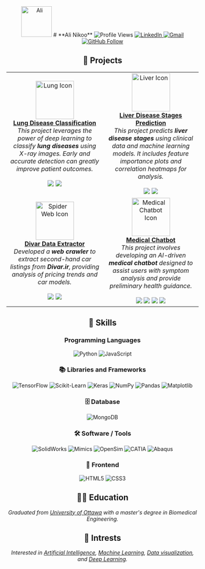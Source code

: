 <div align="center">

<img src="https://img.icons8.com/?size=100&id=xXaeGQn5sAFy&format=png&color=000000" alt="Ali" width="80" height="80"/> 
# **Ali Nikoo**


  <img src="https://komarev.com/ghpvc/?username=AliNikoo73&color=blue" alt="Profile Views"/>
  <a href="https://www.linkedin.com/in/alinik031">
    <img src="https://img.shields.io/badge/LinkedIn-0077B5?style=for-the-badge&logo=linkedin&logoColor=white" alt="LinkedIn"/>
  </a>
  <a href="mailto:a.nikoo90@gmail.com">
    <img src="https://img.shields.io/badge/Gmail-D14836?style=for-the-badge&logo=gmail&logoColor=white" alt="Gmail"/>
  </a>
  <a href="https://github.com/AliNikoo73">
    <img src="https://img.shields.io/github/followers/AliNikoo73?label=Follow&style=social" alt="GitHub Follow"/>
  </a>
</div>

<div align="center">

## 🚀 Projects

  <table>
    <tr>
      <td align="center" width="300">
        <img src="https://img.icons8.com/ios-filled/100/4a90e2/lungs.png" alt="Lung Icon" width="100" height="100"/><br>
        <b><a href="https://github.com/AliNikoo73/Lung-Disease-Classification">Lung Disease Classification</a></b><br>
        <i>This project leverages the power of deep learning to classify <b>lung diseases</b> using X-ray images. Early and accurate detection can greatly improve patient outcomes.</i><br><br>
        <img src="https://img.shields.io/badge/Deep%20Learning-TensorFlow-orange?style=for-the-badge&logo=tensorflow"/>
        <img src="https://img.shields.io/badge/Python-3776AB?style=for-the-badge&logo=python&logoColor=white"/>
      </td>
      <td align="center" width="300">
        <img src="https://img.icons8.com/ios-filled/100/4a90e2/liver.png" alt="Liver Icon" width="100" height="100"/><br>
        <b><a href="https://github.com/AliNikoo73/Liver-Disease-Stage-Classification">Liver Disease Stages Prediction</a></b><br>
        <i>This project predicts <b>liver disease stages</b> using clinical data and machine learning models. It includes feature importance plots and correlation heatmaps for analysis.</i><br><br>
        <img src="https://img.shields.io/badge/Machine%20Learning-Scikit--learn-blue?style=for-the-badge&logo=scikit-learn"/>
        <img src="https://img.shields.io/badge/Python-3776AB?style=for-the-badge&logo=python&logoColor=white"/>
      </td>
    </tr>
    <tr>
      <td align="center" width="300">
        <img src="https://img.icons8.com/ios-filled/100/4a90e2/spiderweb.png" alt="Spider Web Icon" width="100" height="100"/><br>
        <b><a href="https://github.com/AliNikoo73/Divar-Crawler-SecondHand-Cars-Listings">Divar Data Extractor</a></b><br>
        <i>Developed a <b>web crawler</b> to extract second-hand car listings from <b>Divar.ir</b>, providing analysis of pricing trends and car models.</i><br><br>
        <img src="https://img.shields.io/badge/Web%20Scraping-Scrapy-darkgreen?style=for-the-badge&logo=scrapy"/>
        <img src="https://img.shields.io/badge/Python-3776AB?style=for-the-badge&logo=python&logoColor=white"/>
      </td>
      <td align="center" width="300">
        <img src="https://img.icons8.com/ios-filled/100/4a90e2/chatgpt.png" alt="Medical Chatbot Icon" width="100" height="100"/><br>
        <b><a href="https://github.com/AliNikoo73/Medical-Chatbot">Medical Chatbot</a></b><br>
        <i>This project involves developing an AI-driven <b>medical chatbot</b> designed to assist users with symptom analysis and provide preliminary health guidance.</i><br><br>
        <img src="https://img.shields.io/badge/NLP-GPT--2-blueviolet?style=for-the-badge&logo=openai"/>
        <img src="https://img.shields.io/badge/Python-3776AB?style=for-the-badge&logo=python&logoColor=white"/>
        <img src="https://img.shields.io/badge/GUI-PyQt5-41CD52?style=for-the-badge&logo=qt"/>
        <img src="https://img.shields.io/badge/MongoDB-47A248?style=for-the-badge&logo=mongodb&logoColor=white"/>
      </td>
    </tr>
  </table>

</div>

<!-- ### Projects

| Name | Description | Link | Icon |
| --- | --- | --- | --- |
| **Lung disease classification** | This project leverages the power of deep learning to classify **lung diseases** using X-ray images. Early and accurate detection of lung diseases can greatly improve patient outcomes, especially in resource-limited settings where such technology can augment healthcare delivery. | [Lung Disease Classifier](https://github.com/AliNikoo73/Lung-Disease-Classification) | ![Lung Icon](https://img.icons8.com/ios-filled/100/4a90e2/lungs.png) |
| **Liver disease stages prediction** | This project focuses on building a machine learning model to predict **liver disease stages** using clinical data. Various visualizations such as feature importance plots, correlation heatmaps, and box plots are generated to offer insights into the data and model behavior. | [Liver Disease Stage predictor](https://github.com/AliNikoo73/Liver-Disease-Stage-Classification) | ![Liver Icon](https://img.icons8.com/ios-filled/100/4a90e2/liver.png) |
| **Divar data extractor** | This project involves developing a **machine learning model** to analyze second-hand car listings gathered from **Divar.ir**, a popular Iranian online marketplace. | [Web crawler](https://github.com/AliNikoo73/Divar-Crawler-SecondHand-Cars-Listings) | ![Kijiji Icon](https://img.icons8.com/ios-filled/100/4a90e2/spiderweb.png) | -->


<div align="center">

## 🧠 Skills

### Programming Languages
![Python](https://img.shields.io/badge/-Python-3776AB?style=for-the-badge&logo=python&logoColor=white)
![JavaScript](https://img.shields.io/badge/-JavaScript-F7DF1E?style=for-the-badge&logo=javascript&logoColor=black)

### 📚 Libraries and Frameworks
![TensorFlow](https://img.shields.io/badge/-TensorFlow-FF6F00?style=for-the-badge&logo=tensorflow&logoColor=white)
![Scikit-Learn](https://img.shields.io/badge/-Scikit--Learn-F7931E?style=for-the-badge&logo=scikit-learn&logoColor=white)
![Keras](https://img.shields.io/badge/-Keras-D00000?style=for-the-badge&logo=keras&logoColor=white)
![NumPy](https://img.shields.io/badge/-NumPy-013243?style=for-the-badge&logo=numpy&logoColor=white)
![Pandas](https://img.shields.io/badge/-Pandas-150458?style=for-the-badge&logo=pandas&logoColor=white)
![Matplotlib](https://img.shields.io/badge/-Matplotlib-ffffff?style=for-the-badge&logo=plotly&logoColor=black)

### 🗄️ Database
![MongoDB](https://img.shields.io/badge/-MongoDB-47A248?style=for-the-badge&logo=mongodb&logoColor=white)

### 🛠️ Software / Tools
![SolidWorks](https://img.shields.io/badge/-SolidWorks-FF0000?style=for-the-badge&logo=dassaultsystemes&logoColor=white)
![Mimics](https://img.shields.io/badge/-Mimics-0076D6?style=for-the-badge&logo=materialdesign&logoColor=white)
![OpenSim](https://img.shields.io/badge/-OpenSim-00BFFF?style=for-the-badge&logo=unity&logoColor=white)
![CATIA](https://img.shields.io/badge/-CATIA-005BAC?style=for-the-badge&logo=dassaultsystemes&logoColor=white)
![Abaqus](https://img.shields.io/badge/-Abaqus-002D72?style=for-the-badge&logo=dassaultsystemes&logoColor=white)
<!-- ![Tableau](https://img.shields.io/badge/-Tableau-E97627?style=for-the-badge&logo=tableau&logoColor=white)-->

### 🎨 Frontend
![HTML5](https://img.shields.io/badge/-HTML5-E34F26?style=for-the-badge&logo=html5&logoColor=white)
![CSS3](https://img.shields.io/badge/-CSS3-1572B6?style=for-the-badge&logo=css3&logoColor=white)

</div>

<div align="center">

## 👨‍🎓 Education
*Graduated from [University of Ottawa](https://www.uottawa.ca/faculty-engineering/graduate-studies/programs/biomedical-engineering) with a master's degree in Biomedical Engineering.*

## 🌟 Intrests
*Interested in [Artificial Intelligence](https://en.wikipedia.org/wiki/Artificial_intelligence), [Machine Learning](https://en.wikipedia.org/wiki/Machine_learning), [Data visualization](https://en.wikipedia.org/wiki/Data_visualization), and [Deep Learning](https://en.wikipedia.org/wiki/Deep_learning).*

</div>

<!-- <div align="center">

### Status - Language - Contribution

[![Top Langs](https://github-readme-stats.vercel.app/api/top-langs/?username=AliNikoo73&layout=compact&theme=default)](https://github.com/AliNikoo73)

[![Ali's GitHub stats](https://github-readme-stats.vercel.app/api?username=AliNikoo73&show_icons=true&theme=default)](https://github.com/AliNikoo73)

[![GitHub Streak](https://streak-stats.demolab.com?user=AliNikoo73&theme=default)](https://git.io/streak-stats)

</div> -->


<!-- ![Profile Views](https://komarev.com/ghpvc/?username=AliNikoo73&color=blue)
[![LinkedIn](https://img.shields.io/badge/LinkedIn-0077B5?style=for-the-badge&logo=linkedin&logoColor=white)](https://www.linkedin.com/in/alinik031)
[![Gmail](https://img.shields.io/badge/Gmail-D14836?style=for-the-badge&logo=gmail&logoColor=white)](mailto:a.nikoo90@gmail.com)
[![GitHub Follow](https://img.shields.io/github/followers/AliNikoo73?label=Follow&style=social)](https://github.com/AliNikoo73)
[![Instagram](https://img.shields.io/badge/Instagram-E4405F?style=for-the-badge&logo=instagram&logoColor=white)](https://www.instagram.com/alinikoo2020)

- 👨‍🎓 **Graduated from the University of Ottawa with a master's degree in Biomedical Engineering.**
- 📊 **Interested in AI, Machine Learning, Data visualization, and Deep Learning.**

## Skills

### Programming Languages
![Python](https://img.shields.io/badge/-Python-3776AB?style=for-the-badge&logo=python&logoColor=white)
![JavaScript](https://img.shields.io/badge/-JavaScript-F7DF1E?style=for-the-badge&logo=javascript&logoColor=black)

### Libraries and Frameworks
![PyTorch](https://img.shields.io/badge/-PyTorch-EE4C2C?style=for-the-badge&logo=pytorch&logoColor=white)
![TensorFlow](https://img.shields.io/badge/-TensorFlow-FF6F00?style=for-the-badge&logo=tensorflow&logoColor=white)
![Scikit-Learn](https://img.shields.io/badge/-Scikit--Learn-F7931E?style=for-the-badge&logo=scikit-learn&logoColor=white)
![Keras](https://img.shields.io/badge/-Keras-D00000?style=for-the-badge&logo=keras&logoColor=white)
![NumPy](https://img.shields.io/badge/-NumPy-013243?style=for-the-badge&logo=numpy&logoColor=white)
![Pandas](https://img.shields.io/badge/-Pandas-150458?style=for-the-badge&logo=pandas&logoColor=white)
![Matplotlib](https://img.shields.io/badge/-Matplotlib-ffffff?style=for-the-badge&logo=Matplotlib&logoColor=black)

### Backend
![Django](https://img.shields.io/badge/-Django-092E20?style=for-the-badge&logo=django&logoColor=white)

### Database
![MongoDB](https://img.shields.io/badge/-MongoDB-47A248?style=for-the-badge&logo=mongodb&logoColor=white)

### Cloud Computing
![Amazon AWS](https://img.shields.io/badge/-Amazon%20AWS-232F3E?style=for-the-badge&logo=amazon-aws&logoColor=white)
![Amazon S3](https://img.shields.io/badge/-Amazon%20S3-569A31?style=for-the-badge&logo=amazon-s3&logoColor=white)

### Software / Tools
![Git](https://img.shields.io/badge/-Git-F05032?style=for-the-badge&logo=git&logoColor=white)
![Tableau](https://img.shields.io/badge/-Tableau-E97627?style=for-the-badge&logo=tableau&logoColor=white)

### Frontend
![HTML5](https://img.shields.io/badge/-HTML5-E34F26?style=for-the-badge&logo=html5&logoColor=white)
![CSS3](https://img.shields.io/badge/-CSS3-1572B6?style=for-the-badge&logo=css3&logoColor=white)

### Status - Language - Contribution

[![Top Langs](https://github-readme-stats.vercel.app/api/top-langs/?username=AliNikoo73&layout=compact&theme=default)](https://github.com/AliNikoo73)

[![Ali's GitHub stats](https://github-readme-stats.vercel.app/api?username=AliNikoo73&show_icons=true&theme=default)](https://github.com/AliNikoo73)

[![GitHub Streak](https://streak-stats.demolab.com?user=AliNikoo73&theme=default)](https://git.io/streak-stats)-->
